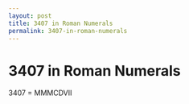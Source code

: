 ```yaml
---
layout: post
title: 3407 in Roman Numerals
permalink: 3407-in-roman-numerals
---
```


# 3407 in Roman Numerals

3407 = MMMCDVII
